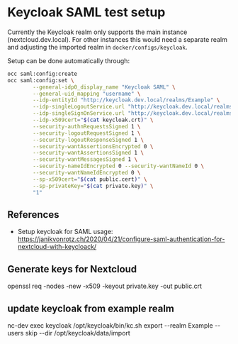 # Keycloak SAML test setup

Currently the Keycloak realm only supports the main instance (nextcloud.dev.local). For other instances this would need a separate realm and adjusting the imported realm in `docker/configs/keycloak`.

Setup can be done automatically through:

```bash
occ saml:config:create
occ saml:config:set \
        --general-idp0_display_name "Keycloak SAML" \
        --general-uid_mapping "username" \
        --idp-entityId "http://keycloak.dev.local/realms/Example" \
        --idp-singleLogoutService.url "http://keycloak.dev.local/realms/Example/protocol/saml" \
        --idp-singleSignOnService.url "http://keycloak.dev.local/realms/Example/protocol/saml" \
        --idp-x509cert="$(cat keycloak.crt)" \
        --security-authnRequestsSigned 1 \
        --security-logoutRequestSigned 1 \
        --security-logoutResponseSigned 1 \
        --security-wantAssertionsEncrypted 0 \
        --security-wantAssertionsSigned 1 \
        --security-wantMessagesSigned 1 \
        --security-nameIdEncrypted 0 --security-wantNameId 0 \
        --security-wantNameIdEncrypted 0 \
        --sp-x509cert="$(cat public.cert)" \
        --sp-privateKey="$(cat private.key)" \
        "1"
```

## References

- Setup keycloak for SAML usage: https://janikvonrotz.ch/2020/04/21/configure-saml-authentication-for-nextcloud-with-keycloack/

## Generate keys for Nextcloud

openssl req  -nodes -new -x509  -keyout private.key -out public.crt


## update keycloak from example realm

nc-dev exec keycloak /opt/keycloak/bin/kc.sh export --realm Example --users skip --dir /opt/keycloak/data/import
